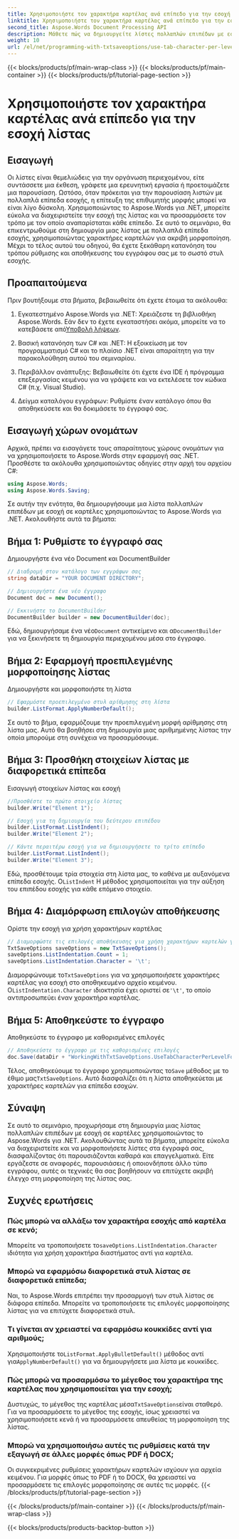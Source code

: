 ```yaml
---
title: Χρησιμοποιήστε τον χαρακτήρα καρτέλας ανά επίπεδο για την εσοχή λίστας
linktitle: Χρησιμοποιήστε τον χαρακτήρα καρτέλας ανά επίπεδο για την εσοχή λίστας
second_title: Aspose.Words Document Processing API
description: Μάθετε πώς να δημιουργείτε λίστες πολλαπλών επιπέδων με εσοχή σε καρτέλες χρησιμοποιώντας το Aspose.Words για .NET. Ακολουθήστε αυτόν τον οδηγό για ακριβή μορφοποίηση λίστας στα έγγραφά σας.
weight: 10
url: /el/net/programming-with-txtsaveoptions/use-tab-character-per-level-for-list-indentation/
---
```


{{< blocks/products/pf/main-wrap-class >}}
{{< blocks/products/pf/main-container >}}
{{< blocks/products/pf/tutorial-page-section >}}

# Χρησιμοποιήστε τον χαρακτήρα καρτέλας ανά επίπεδο για την εσοχή λίστας

## Εισαγωγή

Οι λίστες είναι θεμελιώδεις για την οργάνωση περιεχομένου, είτε συντάσσετε μια έκθεση, γράφετε μια ερευνητική εργασία ή προετοιμάζετε μια παρουσίαση. Ωστόσο, όταν πρόκειται για την παρουσίαση λιστών με πολλαπλά επίπεδα εσοχής, η επίτευξη της επιθυμητής μορφής μπορεί να είναι λίγο δύσκολη. Χρησιμοποιώντας το Aspose.Words για .NET, μπορείτε εύκολα να διαχειριστείτε την εσοχή της λίστας και να προσαρμόσετε τον τρόπο με τον οποίο αναπαρίσταται κάθε επίπεδο. Σε αυτό το σεμινάριο, θα επικεντρωθούμε στη δημιουργία μιας λίστας με πολλαπλά επίπεδα εσοχής, χρησιμοποιώντας χαρακτήρες καρτελών για ακριβή μορφοποίηση. Μέχρι το τέλος αυτού του οδηγού, θα έχετε ξεκάθαρη κατανόηση του τρόπου ρύθμισης και αποθήκευσης του εγγράφου σας με το σωστό στυλ εσοχής.

## Προαπαιτούμενα

Πριν βουτήξουμε στα βήματα, βεβαιωθείτε ότι έχετε έτοιμα τα ακόλουθα:

1.  Εγκατεστημένο Aspose.Words για .NET: Χρειάζεστε τη βιβλιοθήκη Aspose.Words. Εάν δεν το έχετε εγκαταστήσει ακόμα, μπορείτε να το κατεβάσετε από[Υποβολή λήψεων](https://releases.aspose.com/words/net/).

2. Βασική κατανόηση των C# και .NET: Η εξοικείωση με τον προγραμματισμό C# και το πλαίσιο .NET είναι απαραίτητη για την παρακολούθηση αυτού του σεμιναρίου.

3. Περιβάλλον ανάπτυξης: Βεβαιωθείτε ότι έχετε ένα IDE ή πρόγραμμα επεξεργασίας κειμένου για να γράψετε και να εκτελέσετε τον κώδικα C# (π.χ. Visual Studio).

4. Δείγμα καταλόγου εγγράφων: Ρυθμίστε έναν κατάλογο όπου θα αποθηκεύσετε και θα δοκιμάσετε το έγγραφό σας. 

## Εισαγωγή χώρων ονομάτων

Αρχικά, πρέπει να εισαγάγετε τους απαραίτητους χώρους ονομάτων για να χρησιμοποιήσετε το Aspose.Words στην εφαρμογή σας .NET. Προσθέστε τα ακόλουθα χρησιμοποιώντας οδηγίες στην αρχή του αρχείου C#:

```csharp
using Aspose.Words;
using Aspose.Words.Saving;
```

Σε αυτήν την ενότητα, θα δημιουργήσουμε μια λίστα πολλαπλών επιπέδων με εσοχή σε καρτέλες χρησιμοποιώντας το Aspose.Words για .NET. Ακολουθήστε αυτά τα βήματα:

## Βήμα 1: Ρυθμίστε το έγγραφό σας

Δημιουργήστε ένα νέο Document και DocumentBuilder

```csharp
// Διαδρομή στον κατάλογο των εγγράφων σας
string dataDir = "YOUR DOCUMENT DIRECTORY";

// Δημιουργήστε ένα νέο έγγραφο
Document doc = new Document();

// Εκκινήστε το DocumentBuilder
DocumentBuilder builder = new DocumentBuilder(doc);
```

 Εδώ, δημιουργήσαμε ένα νέο`Document` αντικείμενο και α`DocumentBuilder` για να ξεκινήσετε τη δημιουργία περιεχομένου μέσα στο έγγραφο.

## Βήμα 2: Εφαρμογή προεπιλεγμένης μορφοποίησης λίστας

Δημιουργήστε και μορφοποιήστε τη λίστα

```csharp
// Εφαρμόστε προεπιλεγμένο στυλ αρίθμησης στη λίστα
builder.ListFormat.ApplyNumberDefault();
```

Σε αυτό το βήμα, εφαρμόζουμε την προεπιλεγμένη μορφή αρίθμησης στη λίστα μας. Αυτό θα βοηθήσει στη δημιουργία μιας αριθμημένης λίστας την οποία μπορούμε στη συνέχεια να προσαρμόσουμε.

## Βήμα 3: Προσθήκη στοιχείων λίστας με διαφορετικά επίπεδα

Εισαγωγή στοιχείων λίστας και εσοχή

```csharp
//Προσθέστε το πρώτο στοιχείο λίστας
builder.Write("Element 1");

// Εσοχή για τη δημιουργία του δεύτερου επιπέδου
builder.ListFormat.ListIndent();
builder.Write("Element 2");

// Κάντε περαιτέρω εσοχή για να δημιουργήσετε το τρίτο επίπεδο
builder.ListFormat.ListIndent();
builder.Write("Element 3");
```

 Εδώ, προσθέτουμε τρία στοιχεία στη λίστα μας, το καθένα με αυξανόμενα επίπεδα εσοχής. Ο`ListIndent` Η μέθοδος χρησιμοποιείται για την αύξηση του επιπέδου εσοχής για κάθε επόμενο στοιχείο.

## Βήμα 4: Διαμόρφωση επιλογών αποθήκευσης

Ορίστε την εσοχή για χρήση χαρακτήρων καρτέλας

```csharp
// Διαμορφώστε τις επιλογές αποθήκευσης για χρήση χαρακτήρων καρτελών για εσοχή
TxtSaveOptions saveOptions = new TxtSaveOptions();
saveOptions.ListIndentation.Count = 1;
saveOptions.ListIndentation.Character = '\t';
```

 Διαμορφώνουμε το`TxtSaveOptions` για να χρησιμοποιήσετε χαρακτήρες καρτέλας για εσοχή στο αποθηκευμένο αρχείο κειμένου. Ο`ListIndentation.Character` ιδιοκτησία έχει οριστεί σε`'\t'`, το οποίο αντιπροσωπεύει έναν χαρακτήρα καρτέλας.

## Βήμα 5: Αποθηκεύστε το έγγραφο

Αποθηκεύστε το έγγραφο με καθορισμένες επιλογές

```csharp
// Αποθηκεύστε το έγγραφο με τις καθορισμένες επιλογές
doc.Save(dataDir + "WorkingWithTxtSaveOptions.UseTabCharacterPerLevelForListIndentation.txt", saveOptions);
```

 Τέλος, αποθηκεύουμε το έγγραφο χρησιμοποιώντας το`Save` μέθοδος με το έθιμο μας`TxtSaveOptions`. Αυτό διασφαλίζει ότι η λίστα αποθηκεύεται με χαρακτήρες καρτελών για επίπεδα εσοχών.

## Σύναψη

Σε αυτό το σεμινάριο, προχωρήσαμε στη δημιουργία μιας λίστας πολλαπλών επιπέδων με εσοχή σε καρτέλες χρησιμοποιώντας το Aspose.Words για .NET. Ακολουθώντας αυτά τα βήματα, μπορείτε εύκολα να διαχειριστείτε και να μορφοποιήσετε λίστες στα έγγραφά σας, διασφαλίζοντας ότι παρουσιάζονται καθαρά και επαγγελματικά. Είτε εργάζεστε σε αναφορές, παρουσιάσεις ή οποιονδήποτε άλλο τύπο εγγράφου, αυτές οι τεχνικές θα σας βοηθήσουν να επιτύχετε ακριβή έλεγχο στη μορφοποίηση της λίστας σας.

## Συχνές ερωτήσεις

### Πώς μπορώ να αλλάξω τον χαρακτήρα εσοχής από καρτέλα σε κενό;
 Μπορείτε να τροποποιήσετε το`saveOptions.ListIndentation.Character` ιδιότητα για χρήση χαρακτήρα διαστήματος αντί για καρτέλα.

### Μπορώ να εφαρμόσω διαφορετικά στυλ λίστας σε διαφορετικά επίπεδα;
Ναι, το Aspose.Words επιτρέπει την προσαρμογή των στυλ λίστας σε διάφορα επίπεδα. Μπορείτε να τροποποιήσετε τις επιλογές μορφοποίησης λίστας για να επιτύχετε διαφορετικά στυλ.

### Τι γίνεται αν χρειαστεί να εφαρμόσω κουκκίδες αντί για αριθμούς;
 Χρησιμοποιήστε το`ListFormat.ApplyBulletDefault()` μέθοδος αντί για`ApplyNumberDefault()` για να δημιουργήσετε μια λίστα με κουκκίδες.

### Πώς μπορώ να προσαρμόσω το μέγεθος του χαρακτήρα της καρτέλας που χρησιμοποιείται για την εσοχή;
 Δυστυχώς, το μέγεθος της καρτέλας μέσα`TxtSaveOptions`είναι σταθερό. Για να προσαρμόσετε το μέγεθος της εσοχής, ίσως χρειαστεί να χρησιμοποιήσετε κενά ή να προσαρμόσετε απευθείας τη μορφοποίηση της λίστας.

### Μπορώ να χρησιμοποιήσω αυτές τις ρυθμίσεις κατά την εξαγωγή σε άλλες μορφές όπως PDF ή DOCX;
Οι συγκεκριμένες ρυθμίσεις χαρακτήρων καρτελών ισχύουν για αρχεία κειμένου. Για μορφές όπως το PDF ή το DOCX, θα χρειαστεί να προσαρμόσετε τις επιλογές μορφοποίησης σε αυτές τις μορφές.
{{< /blocks/products/pf/tutorial-page-section >}}

{{< /blocks/products/pf/main-container >}}
{{< /blocks/products/pf/main-wrap-class >}}

{{< blocks/products/products-backtop-button >}}
